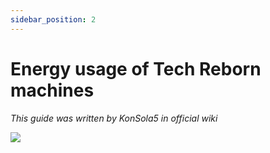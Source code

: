 ```yaml
---
sidebar_position: 2
---
```


# Energy usage of Tech Reborn machines

_This guide was written by KonSola5 in official wiki_

<img src="https://cdn.jsdelivr.net/gh/Astralopedia/astralopedia-assets@main/images/tr/overclockers.png" />
